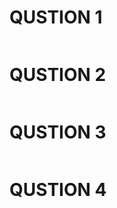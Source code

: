 <h1>QUSTION 1</h1>
<img src="./Screenshot (215).png" alt="">
<h1>QUSTION 2</h1>
<img src="./Screenshot (216).png" alt="">
<h1>QUSTION 3</h1>
<img src="./Screenshot (217).png" alt="">
<h1>QUSTION 4</h1>
<img src="./Screenshot (218).png" alt="">